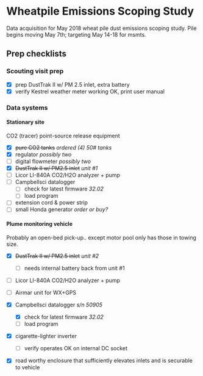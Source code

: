 # Wheatpile Emissions Scoping Study

Data acquisition for May 2018 wheat pile dust emissions scoping study. 
Pile begins moving May 7th; targeting May 14-18 for msmts.


## Prep checklists

### Scouting visit prep

* [x] prep DustTrak II w/ PM 2.5 inlet, extra battery
* [x] verify Kestrel weather meter working OK, print user manual

### Data systems

#### Stationary site

CO2 (tracer) point-source release equipment

* [x] ~~pure CO2 tanks~~ *ordered (4) 50# tanks*
* [x] regulator *possibly two*
* [ ] digital flowmeter *possibly two*
* [x] ~~DustTrak II w/ PM2.5 inlet~~ *unit #1*
* [ ] Licor LI-840A CO2/H2O analyzer + pump
* [ ] Campbellsci datalogger
    * [ ] check for latest firmware *32.02*
    * [ ] load program
* [ ] extension cord & power strip
* [ ] small Honda generator *order or buy?*

#### Plume monitoring vehicle

Probably an open-bed pick-up.. except motor pool only has those in towing size.

* [x] ~~DustTrak II w/ PM2.5 inlet~~ *unit #2*
    * [ ] needs internal battery back from unit #1
* [ ] Licor LI-840A CO2/H2O analyzer + pump
* [ ] Airmar unit for WX+GPS
* [x] Campbellsci datalogger *s/n 50905*
    * [x] check for latest firmware *32.02*
    * [ ] load program
* [x] cigarette-lighter inverter
    * [ ] verify operates OK on internal DC socket
* [x] road worthy enclosure that sufficiently elevates inlets and is securable to vehicle


